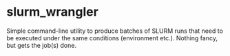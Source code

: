 slurm_wrangler
====================================
Simple command-line utility to produce batches of SLURM runs that need to be executed under the same conditions (environment etc.). Nothing fancy, but gets the job(s) done.

